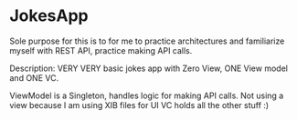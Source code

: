# JokesApp
Sole purpose for this is to for me to practice architectures and familiarize myself with REST API, practice making API calls. 

Description: VERY VERY basic jokes app with Zero View, ONE View model and ONE VC. 

ViewModel is a Singleton, handles logic for making API calls. 
Not using a view because I am using XIB files for UI
VC holds all the other stuff :) 

